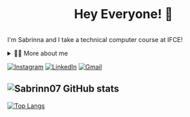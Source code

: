 <!--título-->
<div id="user-content-toc">
    <ul align="center">
      <summary><h1 style="display: inline-block"> Hey Everyone! 🪻
</h1></summary>
  </div>

I'm Sabrinna and I take a technical computer course at IFCE!

<!-- About me -->
 <details>
    <summary>👨‍💻 More about me</summary>
  
    - 🪄 I am 17 years old, and I live in Brazil
    - 🌷 I am studying the fifth period of the IT technical course. I started studying at IFCE in 2022
    - ⚡ I really like reading and learning about new technologies. I do sports like futsal, cycling and bodybuilding

</details>

 <!-- Links -->
[![Instagram](https://img.shields.io/badge/Instagram-E4405F?style=for-the-badge&logo=instagram&logoColor=white)](https://www.instagram.com/sabrinnasfn/)
[![LinkedIn](https://img.shields.io/badge/LinkedIn-0077B5?style=for-the-badge&logo=linkedin&logoColor=white)](https://www.linkedin.com/in/sabrinna-facundo-0a03ab305/) 
[![Gmail](https://img.shields.io/badge/Gmail-D14836?style=for-the-badge&logo=gmail&logoColor=white)](https://www.gmail.com/sabrinnanf07@gmail.com)
  
<!-- GitHub Stats -->
![Sabrinn07 GitHub stats](https://github-readme-stats.vercel.app/api?username=sabrinn07&show_icons=true&theme=gotham)
---
<!-- Top Languanges -->
[![Top Langs](https://github-readme-stats.vercel.app/api/top-langs/?username=Sabrinn07&layout=compact&theme=radical)](https://github.com/Sabrinn07/github-readme-stats)


